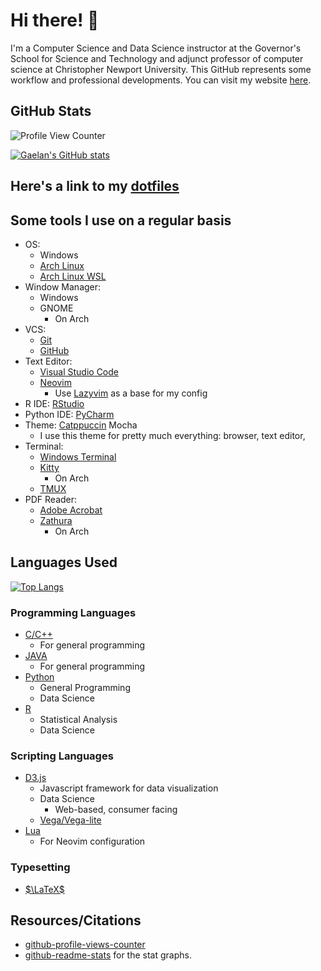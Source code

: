 # Hi there! :wave:

I'm a Computer Science and Data Science instructor at the Governor's School for Science and Technology and adjunct professor of computer science at Christopher Newport University. This GitHub represents some workflow and professional developments. You can visit my website [here](https://github.com/GaelanVenturi/GaelanVenturi.github.io).

## GitHub Stats

![Profile View Counter](https://komarev.com/ghpvc/?username=GaelanVenturi&color=blue)

[![Gaelan's GitHub stats](https://github-readme-stats.vercel.app/api?username=GaelanVenturi&bg_color=1e1e2e&text_color=cdd6f4&icon_color=cba6f7&title_color=94e2d5&show=reviews,discussions_started,discussions_answered,prs_merged,prs_merged_percentage&show_icons=true)](https://github.com/anuraghazra/github-readme-stats&bg_color=1e1e2e&text_color=cdd6f4&icon_color=cba6f7&title_color=94e2d5)

## Here's a link to my [dotfiles](https://github.com/GaelanVenturi/.dotfiles)

## Some tools I use on a regular basis

* OS: 
  * Windows
  * [Arch Linux](https://archlinux.org/)
  * [Arch Linux WSL](https://github.com/yuk7/ArchWSL)
* Window Manager: 
  * Windows
  * GNOME
    * On Arch
* VCS: 
  * [Git](https://git-scm.com/)
  * [GitHub](https://github.com)
* Text Editor: 
  * [Visual Studio Code](https://code.visualstudio.com/)
  * [Neovim](https://github.com/neovim/neovim)
    * Use [Lazyvim](https://www.lazyvim.org/) as a base for my config
* R IDE: [RStudio](https://www.rstudio.com/)
* Python IDE: [PyCharm](https://www.jetbrains.com/pycharm/)
* Theme: [Catppuccin](https://github.com/catppuccin) Mocha 
  * I use this theme for pretty much everything: browser, text editor, 
* Terminal: 
  * [Windows Terminal](https://github.com/microsoft/terminal)
  * [Kitty](https://github.com/kovidgoyal/kitty) 
    * On Arch
  * [TMUX](https://github.com/tmux/tmux)
* PDF Reader: 
  * [Adobe Acrobat](https://www.adobe.com/acrobat.html)
  * [Zathura](https://pwmt.org/projects/zathura/) 
    * On Arch

## Languages Used

[![Top Langs](https://github-readme-stats.vercel.app/api/top-langs/?username=GaelanVenturi)](https://github.com/GaelanVenturi/github-readme-stats)

### Programming Languages

* [C/C++](https://www.cplusplus.com)
  * For general programming
* [JAVA](https://www.java.com/en/)
  * For general programming 
* [Python](https://www.python.org/)
  * General Programming 
  * Data Science
* [R](https://www.r-project.org/)
  * Statistical Analysis
  * Data Science

### Scripting Languages

* [D3.js](https://d3js.org/)
  * Javascript framework for data visualization
  * Data Science
    * Web-based, consumer facing
  * [Vega/Vega-lite](https://vega.github.io/vega/)
* [Lua](https://www.lua.org/)
  * For Neovim configuration


### Typesetting

* [$\LaTeX$](https://www.latex-project.org/)

## Resources/Citations 

- [github-profile-views-counter](https://github.com/antonkomarev/github-profile-views-counter)
- [github-readme-stats](https://github.com/anuraghazra/github-readme-stats) for the stat graphs.
